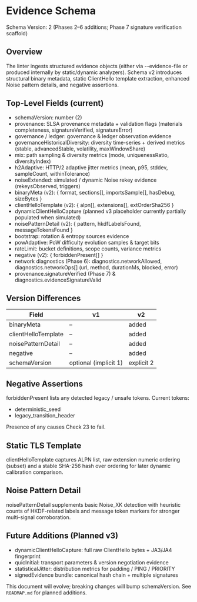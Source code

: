 # Evidence Schema

Schema Version: 2 (Phases 2–6 additions; Phase 7 signature verification scaffold)

## Overview
The linter ingests structured evidence objects (either via --evidence-file or produced internally by static/dynamic analyzers). Schema v2 introduces structural binary metadata, static ClientHello template extraction, enhanced Noise pattern details, and negative assertions.

## Top-Level Fields (current)
- schemaVersion: number (2)
- provenance: SLSA provenance metadata + validation flags (materials completeness, signatureVerified, signatureError)
- governance / ledger: governance & ledger observation evidence
- governanceHistoricalDiversity: diversity time-series + derived metrics (stable, advancedStable, volatility, maxWindowShare)
- mix: path sampling & diversity metrics (mode, uniquenessRatio, diversityIndex)
- h2Adaptive: HTTP/2 adaptive jitter metrics (mean, p95, stddev, sampleCount, withinTolerance)
- noiseExtended: simulated / dynamic Noise rekey evidence (rekeysObserved, triggers)
- binaryMeta (v2): { format, sections[], importsSample[], hasDebug, sizeBytes }
- clientHelloTemplate (v2): { alpn[], extensions[], extOrderSha256 }
- dynamicClientHelloCapture (planned v3 placeholder currently partially populated when simulated)
- noisePatternDetail (v2): { pattern, hkdfLabelsFound, messageTokensFound }
- bootstrap: rotation & entropy sources evidence
- powAdaptive: PoW difficulty evolution samples & target bits
- rateLimit: bucket definitions, scope counts, variance metrics
- negative (v2): { forbiddenPresent[] }
- network diagnostics (Phase 6): diagnostics.networkAllowed, diagnostics.networkOps[] (url, method, durationMs, blocked, error)
- provenance.signatureVerified (Phase 7) & diagnostics.evidenceSignatureValid

## Version Differences
| Field | v1 | v2 |
|-------|----|----|
| binaryMeta | – | added |
| clientHelloTemplate | – | added |
| noisePatternDetail | – | added |
| negative | – | added |
| schemaVersion | optional (implicit 1) | explicit 2 |

## Negative Assertions
forbiddenPresent lists any detected legacy / unsafe tokens. Current tokens:
- deterministic_seed
- legacy_transition_header

Presence of any causes Check 23 to fail.

## Static TLS Template
clientHelloTemplate captures ALPN list, raw extension numeric ordering (subset) and a stable SHA-256 hash over ordering for later dynamic calibration comparison.

## Noise Pattern Detail
noisePatternDetail supplements basic Noise_XK detection with heuristic counts of HKDF-related labels and message token markers for stronger multi-signal corroboration.

## Future Additions (Planned v3)
- dynamicClientHelloCapture: full raw ClientHello bytes + JA3/JA4 fingerprint
- quicInitial: transport parameters & version negotiation evidence
- statisticalJitter: distribution metrics for padding / PING / PRIORITY
- signedEvidence bundle: canonical hash chain + multiple signatures

This document will evolve; breaking changes will bump schemaVersion. See `ROADMAP.md` for planned additions.

